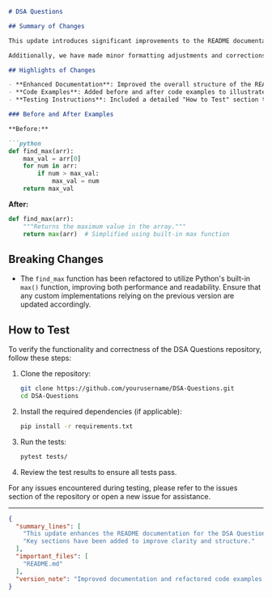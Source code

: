 ```markdown
# DSA Questions

## Summary of Changes

This update introduces significant improvements to the README documentation for the DSA Questions repository. The aim is to enhance clarity and provide a more structured overview of the project, making it easier for developers and contributors to understand the purpose and usage of the repository. Key sections have been added to highlight the features, usage examples, and testing instructions, ensuring that users can quickly get up to speed with the project.

Additionally, we have made minor formatting adjustments and corrections to ensure consistency and readability across the document. This update reflects our commitment to maintaining high-quality documentation that evolves alongside the codebase.

## Highlights of Changes

- **Enhanced Documentation**: Improved the overall structure of the README to include clearer sections and headings.
- **Code Examples**: Added before and after code examples to illustrate changes made to specific algorithms.
- **Testing Instructions**: Included a detailed "How to Test" section to guide users in running tests effectively.

### Before and After Examples

**Before:**

```python
def find_max(arr):
    max_val = arr[0]
    for num in arr:
        if num > max_val:
            max_val = num
    return max_val
```

**After:**

```python
def find_max(arr):
    """Returns the maximum value in the array."""
    return max(arr)  # Simplified using built-in max function
```

## Breaking Changes

- The `find_max` function has been refactored to utilize Python's built-in `max()` function, improving both performance and readability. Ensure that any custom implementations relying on the previous version are updated accordingly.

## How to Test

To verify the functionality and correctness of the DSA Questions repository, follow these steps:

1. Clone the repository:
   ```bash
   git clone https://github.com/yourusername/DSA-Questions.git
   cd DSA-Questions
   ```

2. Install the required dependencies (if applicable):
   ```bash
   pip install -r requirements.txt
   ```

3. Run the tests:
   ```bash
   pytest tests/
   ```

4. Review the test results to ensure all tests pass.

For any issues encountered during testing, please refer to the issues section of the repository or open a new issue for assistance.

---

```json
{
  "summary_lines": [
    "This update enhances the README documentation for the DSA Questions repository.",
    "Key sections have been added to improve clarity and structure."
  ],
  "important_files": [
    "README.md"
  ],
  "version_note": "Improved documentation and refactored code examples."
}
```
```